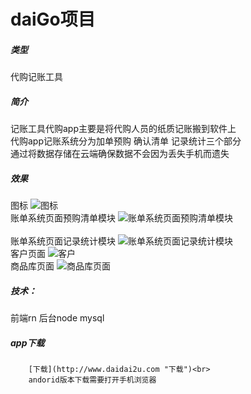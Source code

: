 # daiGo项目
##### 类型
代购记账工具	
##### 简介
记账工具代购app主要是将代购人员的纸质记账搬到软件上<br>
代购app记账系统分为加单预购 确认清单 记录统计三个部分<br>
通过将数据存储在云端确保数据不会因为丢失手机而遗失<br>
##### 效果
图标
![图标](https://github.com/HEEEEEEE/code/raw/master/image/daiGo_icon.png)<br>	
账单系统页面预购清单模块
![账单系统页面预购清单模块](https://github.com/HEEEEEEE/code/raw/master/image/daiGo_accountY.png)<br>	
账单系统页面记录统计模块
![账单系统页面记录统计模块](https://github.com/HEEEEEEE/code/raw/master/image/daiGo_accountC.png)<br>
客户页面
![客户](https://github.com/HEEEEEEE/code/raw/master/image/daiGo_customer.png)<br>
商品库页面
![商品库页面](https://github.com/HEEEEEEE/code/raw/master/image/daiGo_goods.png)<br>
##### 技术：
前端rn
后台node mysql
##### app下载
		[下载](http://www.daidai2u.com "下载")<br>
		andorid版本下载需要打开手机浏览器